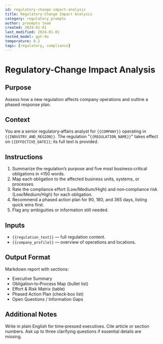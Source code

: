 ```yaml
---
id: regulatory-change-impact-analysis
title: Regulatory-Change Impact Analysis
category: regulatory_prompts
author: proompts team
created: 2024-01-01
last_modified: 2024-01-01
tested_model: gpt-4o
temperature: 0.2
tags: [regulatory, compliance]
---
```


# Regulatory-Change Impact Analysis

## Purpose

Assess how a new regulation affects company operations and outline a phased response plan.

## Context

You are a senior regulatory‑affairs analyst for `{{COMPANY}}` operating in `{{INDUSTRY_AND_REGION}}`. The regulation "`{{REGULATION_NAME}}`" takes effect on `{{EFFECTIVE_DATE}}`; its full text is provided.

## Instructions

1. Summarize the regulation’s purpose and five most business‑critical obligations in ≤150 words.
1. Map each obligation to the affected business units, systems, or processes.
1. Rate the compliance effort (Low/Medium/High) and non‑compliance risk (Low/Medium/High) for each obligation.
1. Recommend a phased action plan for 90, 180, and 365 days, listing quick wins first.
1. Flag any ambiguities or information still needed.

## Inputs

- `{{regulation_text}}` — full regulation content.
- `{{company_profile}}` — overview of operations and locations.

## Output Format

Markdown report with sections:

- Executive Summary
- Obligation‑to‑Process Map (bullet list)
- Effort & Risk Matrix (table)
- Phased Action Plan (check‑box list)
- Open Questions / Information Gaps

## Additional Notes

Write in plain English for time‑pressed executives. Cite article or section numbers. Ask up to three clarifying questions if essential details are missing.
